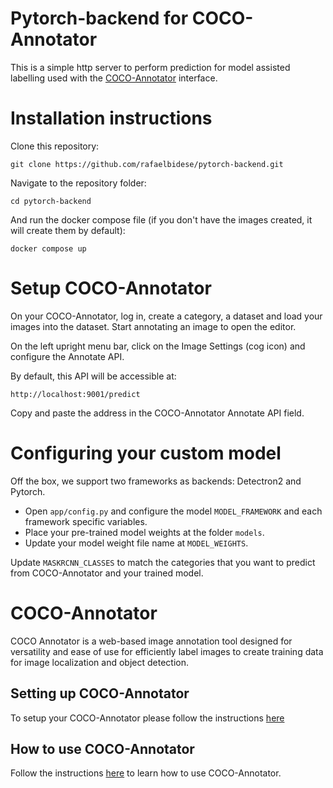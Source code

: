 # Pytorch-backend for COCO-Annotator
This is a simple http server to perform prediction for model assisted labelling used with the [COCO-Annotator](https://github.com/jsbroks/coco-annotator) interface.


# Installation instructions

Clone this repository:

`git clone https://github.com/rafaelbidese/pytorch-backend.git`

Navigate to the repository folder:

`cd pytorch-backend`

And run the docker compose file (if you don't have the images created, it will create them by default):

`docker compose up`

# Setup COCO-Annotator

On your COCO-Annotator, log in, create a category, a dataset and load your images into the dataset. Start annotating an image to open the editor.

On the left upright menu bar, click on the Image Settings (cog icon) and configure the Annotate API.

By default, this API will be accessible at:

`http://localhost:9001/predict`

Copy and paste the address in the COCO-Annotator Annotate API field.

# Configuring your custom model

Off the box, we support two frameworks as backends: Detectron2 and Pytorch. 

- Open `app/config.py` and configure the model `MODEL_FRAMEWORK` and each framework specific variables. 
- Place your pre-trained model weights at the folder `models`.
- Update your model weight file name at `MODEL_WEIGHTS`.

Update `MASKRCNN_CLASSES` to match the categories that you want to predict from COCO-Annotator and your trained model.

# COCO-Annotator

COCO Annotator is a web-based image annotation tool designed for versatility and ease of use for efficiently label images to create training data for image localization and object detection.

## Setting up COCO-Annotator

To setup your COCO-Annotator please follow the instructions [here](https://github.com/jsbroks/coco-annotator/wiki/Getting-Started)

## How to use COCO-Annotator

Follow the instructions [here](https://github.com/jsbroks/coco-annotator/wiki/Usage) to learn how to use COCO-Annotator.
